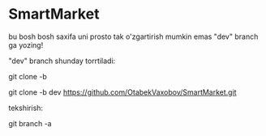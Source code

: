 # SmartMarket




bu bosh bosh saxifa uni prosto tak o'zgartirish mumkin emas "dev" branch ga yozing!

"dev" branch shunday torrtiladi:

git clone -b <branchname> <remote-repo-url>

git clone -b dev https://github.com/OtabekVaxobov/SmartMarket.git

tekshirish:

git branch -a
